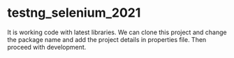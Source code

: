 # testng_selenium_2021
It is working code with latest libraries.
We can clone this project and change the package name and add the project details in properties file.
Then proceed with development.
